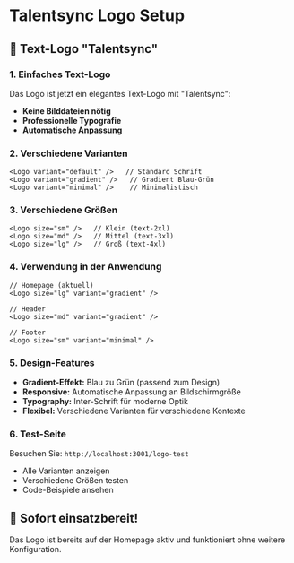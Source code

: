 # Talentsync Logo Setup

## 🎨 Text-Logo "Talentsync"

### 1. Einfaches Text-Logo
Das Logo ist jetzt ein elegantes Text-Logo mit "Talentsync":
- **Keine Bilddateien nötig**
- **Professionelle Typografie**
- **Automatische Anpassung**

### 2. Verschiedene Varianten
```tsx
<Logo variant="default" />   // Standard Schrift
<Logo variant="gradient" />   // Gradient Blau-Grün
<Logo variant="minimal" />    // Minimalistisch
```

### 3. Verschiedene Größen
```tsx
<Logo size="sm" />   // Klein (text-2xl)
<Logo size="md" />   // Mittel (text-3xl)
<Logo size="lg" />   // Groß (text-4xl)
```

### 4. Verwendung in der Anwendung
```tsx
// Homepage (aktuell)
<Logo size="lg" variant="gradient" />

// Header
<Logo size="md" variant="gradient" />

// Footer
<Logo size="sm" variant="minimal" />
```

### 5. Design-Features
- **Gradient-Effekt:** Blau zu Grün (passend zum Design)
- **Responsive:** Automatische Anpassung an Bildschirmgröße
- **Typography:** Inter-Schrift für moderne Optik
- **Flexibel:** Verschiedene Varianten für verschiedene Kontexte

### 6. Test-Seite
Besuchen Sie: `http://localhost:3001/logo-test`
- Alle Varianten anzeigen
- Verschiedene Größen testen
- Code-Beispiele ansehen

## 🚀 Sofort einsatzbereit!
Das Logo ist bereits auf der Homepage aktiv und funktioniert ohne weitere Konfiguration.
